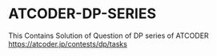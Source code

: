 # ATCODER-DP-SERIES
This Contains Solution of Question of DP series of ATCODER
https://atcoder.jp/contests/dp/tasks

